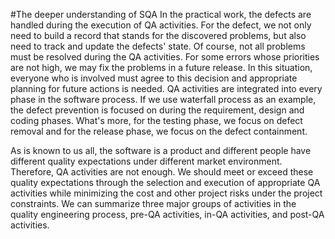 #The deeper understanding of SQA
In the practical work, the defects are handled during the execution of QA activities. For the defect, we not only need to build a record that stands for the discovered problems, but also need to track and update the defects' state. Of course, not all problems must be resolved during the QA activities. For some errors whose priorities are not high, we may fix the problems in a future release. In this situation, everyone who is involved must agree to this decision and appropriate planning for future actions is needed. QA activities are integrated into every phase in the software process. If we use waterfall process as an example, the defect prevention is focused on during the requirement, design and coding phases. What's more, for the testing phase, we focus on defect removal and for the release phase, we focus on the defect containment.

As is known to us all, the software is a product and different people have different quality expectations under different market environment. Therefore, QA activities are not enough. We should meet or exceed these quality expectations through the selection and execution of appropriate QA activities while minimizing the cost and other project risks under the project constraints. We can summarize three major groups of activities in the quality engineering process, pre-QA activities, in-QA activities, and post-QA activities.

